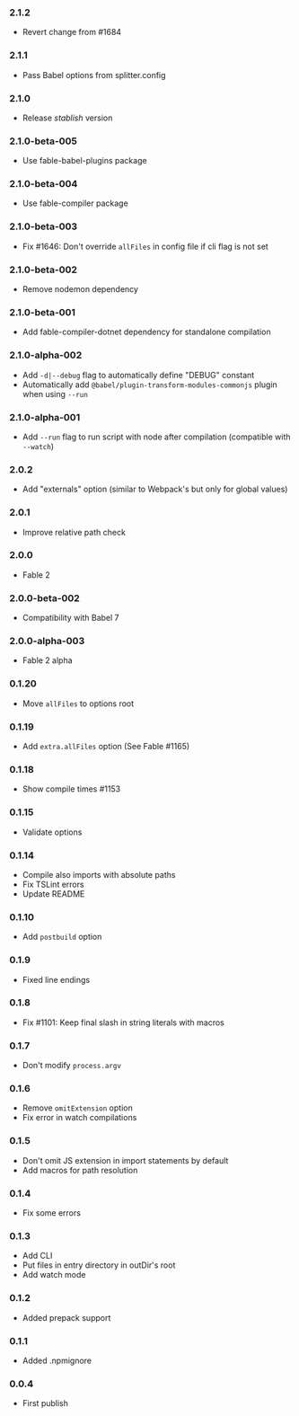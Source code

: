 ### 2.1.2

* Revert change from #1684

### 2.1.1

* Pass Babel options from splitter.config

### 2.1.0

* Release _stablish_ version

### 2.1.0-beta-005

* Use fable-babel-plugins package

### 2.1.0-beta-004

* Use fable-compiler package

### 2.1.0-beta-003

* Fix #1646: Don't override `allFiles` in config file if cli flag is not set

### 2.1.0-beta-002

* Remove nodemon dependency

### 2.1.0-beta-001

* Add fable-compiler-dotnet dependency for standalone compilation

### 2.1.0-alpha-002

* Add `-d|--debug` flag to automatically define "DEBUG" constant
* Automatically add `@babel/plugin-transform-modules-commonjs` plugin when using `--run`

### 2.1.0-alpha-001

* Add `--run` flag to run script with node after compilation (compatible with `--watch`)

### 2.0.2

* Add "externals" option (similar to Webpack's but only for global values)

### 2.0.1

* Improve relative path check

### 2.0.0

* Fable 2

### 2.0.0-beta-002

* Compatibility with Babel 7

### 2.0.0-alpha-003

* Fable 2 alpha

### 0.1.20

* Move `allFiles` to options root

### 0.1.19

* Add `extra.allFiles` option (See Fable #1165)

### 0.1.18

* Show compile times #1153

### 0.1.15

* Validate options

### 0.1.14

* Compile also imports with absolute paths
* Fix TSLint errors
* Update README

### 0.1.10

* Add `postbuild` option

### 0.1.9

* Fixed line endings

### 0.1.8

* Fix #1101: Keep final slash in string literals with macros

### 0.1.7

* Don't modify `process.argv`

### 0.1.6

* Remove `omitExtension` option
* Fix error in watch compilations

### 0.1.5

* Don't omit JS extension in import statements by default
* Add macros for path resolution

### 0.1.4

* Fix some errors

### 0.1.3

* Add CLI
* Put files in entry directory in outDir's root
* Add watch mode

### 0.1.2

* Added prepack support

### 0.1.1

* Added .npmignore

### 0.0.4

* First publish
